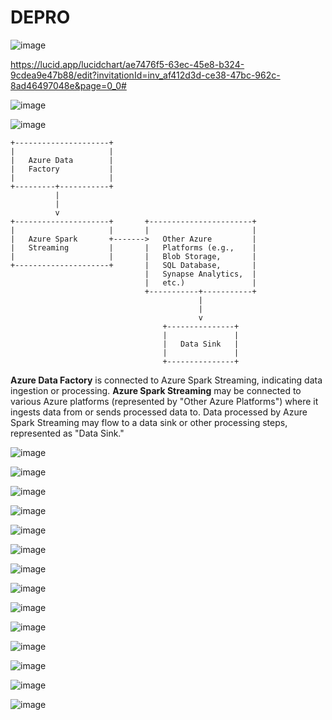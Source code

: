 # DEPRO

![image](https://github.com/AnchalSinha25/DEPRO/assets/89031662/5063d056-f529-4c59-b833-e2a096c11010)

https://lucid.app/lucidchart/ae7476f5-63ec-45e8-b324-9cdea9e47b88/edit?invitationId=inv_af412d3d-ce38-47bc-962c-8ad46497048e&page=0_0#

![image](https://github.com/AnchalSinha25/DEPRO/assets/89031662/33f13c05-e0b9-4609-ab75-4293a7f57d96)

![image](https://github.com/AnchalSinha25/DEPRO/assets/89031662/a4e4f177-7dec-4caf-b03c-8911a37a3652)

    +---------------------+
    |                     |
    |   Azure Data        |
    |   Factory           |
    |                     |
    +---------+-----------+
              |
              |
              v
    +---------------------+       +-----------------------+
    |                     |       |                       |
    |   Azure Spark       +------->   Other Azure         |
    |   Streaming         |       |   Platforms (e.g.,    |
    |                     |       |   Blob Storage,       |
    +---------------------+       |   SQL Database,       |
                                  |   Synapse Analytics,  |
                                  |   etc.)               |
                                  +-----------+-----------+
                                              |
                                              |
                                              v
                                      +---------------+
                                      |               |
                                      |   Data Sink   |
                                      |               |
                                      +---------------+

**Azure Data Factory** is connected to Azure Spark Streaming, indicating data ingestion or processing.
**Azure Spark Streaming** may be connected to various Azure platforms (represented by "Other Azure Platforms") where it ingests data from or sends processed data to.
Data processed by Azure Spark Streaming may flow to a data sink or other processing steps, represented as "Data Sink."

![image](https://github.com/AnchalSinha25/DEPRO/assets/89031662/3289ff38-7ff4-4703-bc90-c9723f69e7a8)

![image](https://github.com/AnchalSinha25/DEPRO/assets/89031662/5f7dc9d8-6f62-4b04-bcea-92ff887d9b69)

![image](https://github.com/AnchalSinha25/DEPRO/assets/89031662/505c0580-b9d4-4108-817d-52c4420a104d)

![image](https://github.com/AnchalSinha25/DEPRO/assets/89031662/784ed0cd-09d9-49ee-91b8-e5ef01f2bf8f)

![image](https://github.com/AnchalSinha25/DEPRO/assets/89031662/310d4c16-3c3a-48c8-b38b-1233c828ba5c)

![image](https://github.com/AnchalSinha25/DEPRO/assets/89031662/84b98448-e808-4531-b868-c13d35e7def1)

![image](https://github.com/AnchalSinha25/DEPRO/assets/89031662/595e295a-d0bf-4493-bd1f-3a15fe921259)

![image](https://github.com/AnchalSinha25/DEPRO/assets/89031662/731cdf44-2d68-41bc-9cc3-2677b20623d5)

![image](https://github.com/AnchalSinha25/DEPRO/assets/89031662/a10aacc2-2c4d-4f70-a93f-8d646b9b4f87)

![image](https://github.com/AnchalSinha25/DEPRO/assets/89031662/272045b6-e9a3-4a78-a4c8-dcb692f7ad52)

![image](https://github.com/AnchalSinha25/DEPRO/assets/89031662/5a9cc66a-1339-44d1-924d-7c75ebc9c8c5)

![image](https://github.com/AnchalSinha25/DEPRO/assets/89031662/0ca5fb7c-f08e-455f-bc19-d88773716bd7)

![image](https://github.com/AnchalSinha25/DEPRO/assets/89031662/25c8efaf-07fa-4055-95b1-c8cdace1d79c)

![image](https://github.com/AnchalSinha25/DEPRO/assets/89031662/f3d89586-493e-4e22-8c5f-a324dc0a8cd1)


